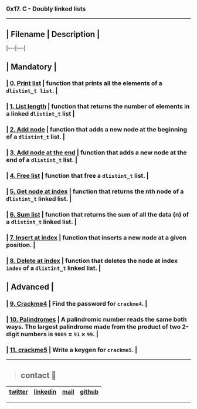 ### 0x17. C - Doubly linked lists
---
## |  **Filename** | **Description**  |
|---|---|
## |   **Mandatory**    |
### | [0. Print list](./0-print_dlistint.c)   | function that prints all the elements of a `dlistint_t list`.  |
### | [1. List length](./1-dlistint_len.c)  | function that returns the number of elements in a linked `dlistint_t` list  |
### | [2. Add node](./2-add_dnodeint.c)  | function that adds a new node at the beginning of a `dlistint_t` list.  |
### | [3. Add node at the end](./3-add_dnodeint_end.)  | function that adds a new node at the end of a `dlistint_t` list.  |
### | [4. Free list](./4-free_dlistint.c)  | function that free a `dlistint_t` list.  |
### | [5. Get node at index](./5-get_dnodeint.c)  | function that returns the nth node of a `dlistint_t` linked list.  |
### | [6. Sum list](./6-sum_dlistint.c)   | function that returns the sum of all the data (n) of a `dlistint_t` linked list.  |
### | [7. Insert at index](./7-insert_dnodeint.c)  | function that inserts a new node at a given position.  |
### | [8. Delete at index](./8-delete_dnodeint.c)  | function that deletes the node at index `index` of a `dlistint_t` linked list.  |
## |    **Advanced**   |
### | [9. Crackme4](./100-password)   | Find the password for `crackme4`.  |
### | [10. Palindromes](./102-result)  | A palindromic number reads the same both ways. The largest palindrome made from the product of two 2-digit numbers is `9009` = `91` × `99`.  |
### | [11. crackme5](./103-keygen.c)  | Write a keygen for `crackme5`.  |

---
> ## contact 💬

| [twitter](https://twitter.com/RICARDO1470)  | [linkedin](https://www.linkedin.com/in/ricardo-alfonso-camayo/)  | [mail](1466@holbertonschool.com)  | [github](https://github.com/ricardo1470/README/blob/master/README.md)  |
|---|---|---|---|

--- 
